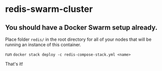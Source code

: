 # redis-swarm-cluster

## You should have a Docker Swarm setup already.

Place folder `redis/` in the root directory for all of your nodes that will be running an instance of this container. 

run `docker stack deploy -c redis-compose-stack.yml <name>`

That's it!

